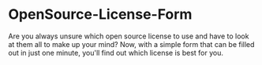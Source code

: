 # OpenSource-License-Form
Are you always unsure which open source license to use and have to look at them all to make up your mind? Now, with a simple form that can be filled out in just one minute, you'll find out which license is best for you.
